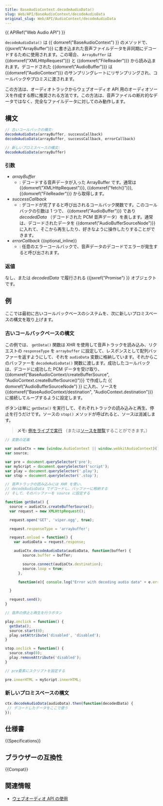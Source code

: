 ```yaml
---
title: BaseAudioContext.decodeAudioData()
slug: Web/API/BaseAudioContext/decodeAudioData
original_slug: Web/API/AudioContext/decodeAudioData
---
```


{{ APIRef("Web Audio API") }}

`decodeAudioData()` は {{ domxref("BaseAudioContext") }} のメソッドで、 {{jsxref("ArrayBuffer")}} に書き込まれた音声ファイルデータを非同期にデコードするために使用されます。この場合、 `ArrayBuffer` は {{domxref("XMLHttpRequest")}} と {{domxref("FileReader")}} から読み込まれます。デコードされた {{domxref("AudioBuffer")}} は {{domxref("AudioContext")}} のサンプリングレートにリサンプリングされ、コールバックやプロミスに渡されます。

この方法は、オーディオトラックからウェブオーディオ API 用のオーディオソースを作成する際に推奨される方法です。この方法は、音声ファイルの断片的なデータではなく、完全なファイルデータに対してのみ動作します。

## 構文

```js
// 古いコールバックの構文:
decodeAudioData(arrayBuffer, successCallback)
decodeAudioData(arrayBuffer, successCallback, errorCallback)

// 新しいプロミスベースの構文:
decodeAudioData(arrayBuffer)
```

### 引数

- _arrayBuffer_
  - : デコードする音声データが入った ArrayBuffer です。通常は{{domxref("XMLHttpRequest")}}, {{domxref("fetch()")}}, {{domxref("FileReader")}} から取得します。
- _successCallback_
  - : デコードが完了すると呼び出されるコールバック関数です。このコールバックの引数は 1 つで、 {{domxref("AudioBuffer")}} であり _decodedData_ （デコードされた PCM 音声データ）を表します。通常は、デコードされたデータを {{domxref("AudioBufferSourceNode")}} に入れて、そこから再生したり、好きなように操作したりすることができます。
- _errorCallback_ {{optional_inline}}
  - : 任意のエラーコールバックで、音声データのデコードでエラーが発生すると呼び出されます。

### 返値

なし、または _decodedData_ で履行される {{jsxref("Promise") }} オブジェクトです。

## 例

ここでは最初に古いコールバックベースのシステムを、次に新しいプロミスベースの構文を取り上げます。

### 古いコールバックベースの構文

この例では、 `getData()` 関数は XHR を使用して音声トラックを読み込み、リクエストの `responseType` を `arraybuffer` に設定して、レスポンスとして配列バッファーを返すようにして、それを `audioData` 変数に格納しています。それからこのバッファーを `decodeAudioData()` 関数に渡します。成功したコールバックは、デコードに成功した PCM データを受け取り、 {{domxref("BaseAudioContext/createBufferSource", "AudioContext.createBufferSource()")}} で作成した {{ domxref("AudioBufferSourceNode") }} に入れ、ソースを {{domxref("BaseAudioContext/destination", "AudioContext.destination")}} に接続してループするように設定します。

ボタンは単に `getData()` を実行して、それぞれトラックの読み込みと再生、停止を行うだけです。ソースの `stop()` メソッドが呼ばれると、ソースは消滅します。

> **メモ:** [例をライブで実行](https://mdn.github.io/webaudio-examples/decode-audio-data/) （または[ソースを閲覧](https://github.com/mdn/webaudio-examples/tree/master/decode-audio-data)することができます。）

```js
// 変数の定義

var audioCtx = new (window.AudioContext || window.webkitAudioContext)();
var source;

var pre = document.querySelector('pre');
var myScript = document.querySelector('script');
var play = document.querySelector('.play');
var stop = document.querySelector('.stop');

// 音声トラックの読み込みには XHR を使い、
// decodeAudioData でデコードし、バッファーに格納する
// そして、そのバッファーを source に設定する

function getData() {
  source = audioCtx.createBufferSource();
  var request = new XMLHttpRequest();

  request.open('GET', 'viper.ogg', true);

  request.responseType = 'arraybuffer';

  request.onload = function() {
    var audioData = request.response;

    audioCtx.decodeAudioData(audioData, function(buffer) {
        source.buffer = buffer;

        source.connect(audioCtx.destination);
        source.loop = true;
      },

      function(e){ console.log("Error with decoding audio data" + e.err); });

  }

  request.send();
}

// 音声の停止と再生を行うボタン

play.onclick = function() {
  getData();
  source.start(0);
  play.setAttribute('disabled', 'disabled');
}

stop.onclick = function() {
  source.stop(0);
  play.removeAttribute('disabled');
}

// pre要素にスクリプトを設定する

pre.innerHTML = myScript.innerHTML;
```

### 新しいプロミスベースの構文

```js
ctx.decodeAudioData(audioData).then(function(decodedData) {
 // デコードしたデータをここで使う
});
```

## 仕様書

{{Specifications}}

## ブラウザーの互換性

{{Compat}}

## 関連情報

- [ウェブオーディオ API の使用](/ja/docs/Web/API/Web_Audio_API/Using_Web_Audio_API)
